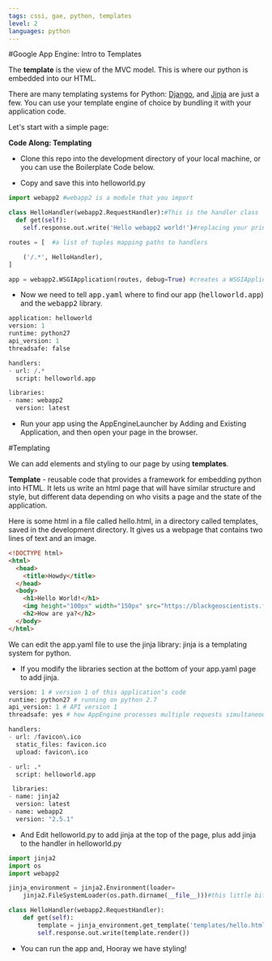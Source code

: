 ```yaml
---
tags: cssi, gae, python, templates
level: 2
languages: python
---
```


#Google App Engine: Intro to Templates

The **template** is the view of the MVC model. This is where our python is embedded into our HTML.  

There are many templating systems for Python: <a href="https://docs.djangoproject.com/en/dev/topics/templates/Django">Django</a>, and <a href="http://jinja.pocoo.org/docs/dev/Jinja2">Jinja</a> are just a few. You can use your template engine of choice by bundling it with your application code.

Let's start with a simple page:

**Code Along: Templating**
+ Clone this repo into the development directory of your local machine, or you can use the Boilerplate Code below.

+ Copy and save this into helloworld.py


```python
import webapp2 #webapp2 is a module that you import

class HelloHandler(webapp2.RequestHandler):#This is the handler class
  def get(self):
    self.response.out.write('Hello webapp2 world!')#replacing your print statements

routes = [  #a list of tuples mapping paths to handlers

    ('/.*', HelloHandler),
]

app = webapp2.WSGIApplication(routes, debug=True) #creates a WSGIApplication and assigns it to the variable app. app.yaml is pointed to this object
```
+ Now we need to tell <kbd>app.yaml</kbd> where to find our app (<kbd>helloworld.app</kbd>) and the <kbd>webapp2</kbd> library.

```python
application: helloworld
version: 1
runtime: python27
api_version: 1
threadsafe: false

handlers:
- url: /.*
  script: helloworld.app

libraries:
- name: webapp2
  version: latest
```

+ Run your app using the AppEngineLauncher by Adding and Existing Application, and then open your page in the browser.

#Templating

We can add elements and styling to our page by using **templates**.

**Template** - reusable code that provides a framework for embedding python into HTML. It lets us write an html page that will have similar structure and style, but different data depending on who visits a page and the state of the application.

Here is some html in a file called hello.html, in a directory called templates, saved in the development directory. It gives us a webpage that contains two lines of text and an image.

```html
<!DOCTYPE html>
<html>
  <head>
    <title>Howdy</title>
  </head>
  <body>
    <h1>Hello World!</h1>
    <img height="100px" width="150px" src="https://blackgeoscientists.files.wordpress.com/2014/06/helloworld.jpg" alt="A cute Pic of a Dude on the World">
    <h2>How are ya?</h2>
  </body>
</html>
```
We can edit the app.yaml file to use the jinja library: jinja is a templating system for python.

+ If you modify the libraries section at the bottom of your app.yaml page to add jinja.

```python
version: 1 # version 1 of this application’s code
runtime: python27 # running on python 2.7
api_version: 1 # API version 1
threadsafe: yes # how AppEngine processes multiple requests simultaneously

handlers:
- url: /favicon\.ico
  static_files: favicon.ico
  upload: favicon\.ico

- url: .*
  script: helloworld.app

 libraries:
- name: jinja2
  version: latest
- name: webapp2
  version: "2.5.1"
```
  + And Edit helloworld.py to add jinja at the top of the page, plus add jinja to the handler in helloworld.py

```python  
import jinja2
import os
import webapp2

jinja_environment = jinja2.Environment(loader=
    jinja2.FileSystemLoader(os.path.dirname(__file__)))#this little bit sets jinja's relative directory to match the directory name(dirname) of the current __file__, in this case, helloworld.py

class HelloHandler(webapp2.RequestHandler):
    def get(self):
        template = jinja_environment.get_template('templates/hello.html')
        self.response.out.write(template.render())
```
+   You can run the app and, Hooray we have styling!
